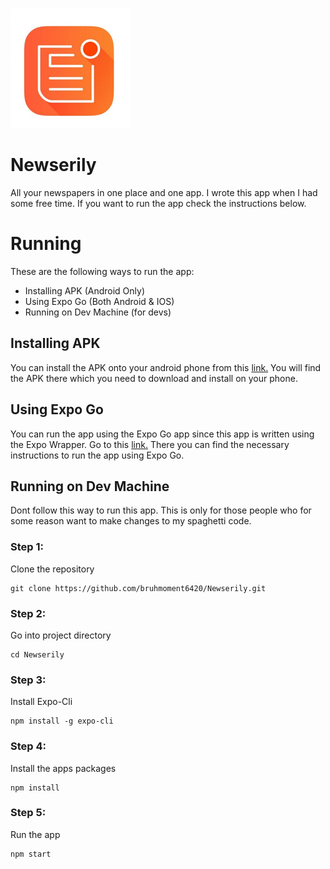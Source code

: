 ![icon](https://github.com/bruhmoment6420/Newserily/blob/main/assets/icon.png)
# Newserily
All your newspapers in one place and one app. I wrote this app when I had some free time. If you want to run the app check the instructions below.
# Running
These are the following ways to run the app:
- Installing APK (Android Only)
- Using Expo Go (Both Android & IOS)
- Running on Dev Machine (for devs)
## Installing APK
You can install the APK onto your android phone from this [link.](https://github.com/bruhmoment6420/Newserily/releases/tag/v1.0)
You will find the APK there which you need to download and install on your phone.
## Using Expo Go
You can run the app using the Expo Go app since this app is written using the Expo Wrapper. Go to this [link.](https://expo.io/@tahlial/projects/newserily)
There you can find the necessary instructions to run the app using Expo Go.
## Running on Dev Machine
Dont follow this way to run this app. This is only for those people who for some reason want to make changes to my spaghetti code.
### Step 1:
Clone the repository
```
git clone https://github.com/bruhmoment6420/Newserily.git
```
### Step 2:
Go into project directory
```
cd Newserily
```
### Step 3:
Install Expo-Cli
```
npm install -g expo-cli
```
### Step 4:
Install the apps packages
```
npm install
```
### Step 5:
Run the app
```
npm start
```
